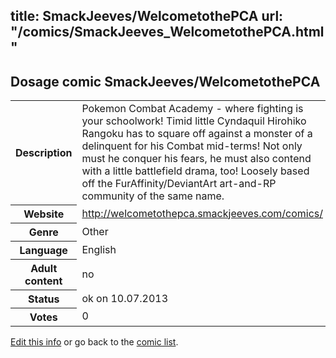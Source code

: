 title: SmackJeeves/WelcometothePCA
url: "/comics/SmackJeeves_WelcometothePCA.html"
---
Dosage comic SmackJeeves/WelcometothePCA
-----------------------------------------

<p id="msg"></p>
<script type="text/javascript">
if (window.location.search === '?edit_info_mail=sent_ok') {
  var elem = document.getElementById("msg");
  elem.innerHTML = 'Edited information sucessfully sent for review, which is usually done daily. Thanks!';
  elem.className = 'ok';
}
</script>
<table class="comicinfo">
<tr>
<th>Description</th><td>Pokemon Combat Academy - where fighting is your schoolwork! Timid little Cyndaquil Hirohiko Rangoku has to square off against a monster of a delinquent for his Combat mid-terms! Not only must he conquer his fears, he must also contend with a little battlefield drama, too! Loosely based off the FurAffinity/DeviantArt art-and-RP community of the same name.</td>
</tr>
<tr>
<th>Website</th><td><a href="http://welcometothepca.smackjeeves.com/comics/">http://welcometothepca.smackjeeves.com/comics/</a></td>
</tr>
<tr>
<th>Genre</th><td>Other</td>
</tr>
<tr>
<th>Language</th><td>English</td>
</tr>
<tr>
<th>Adult content</th><td>no</td>
</tr>
<tr>
<th>Status</th><td>ok on 10.07.2013</td>
</tr>
<tr>
<th>Votes</th><td>0</td>
</tr>
</table>

[Edit this info](SmackJeeves_WelcometothePCA_edit.html) or go back to the [comic list](../comic-index.html).
